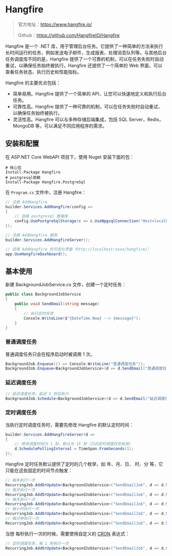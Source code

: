 # Hangfire

>官方地址：https://www.hangfire.io/
>
>Github：https://github.com/HangfireIO/Hangfire



Hangfire 是一个 .NET 库，用于管理后台任务。它提供了一种简单的方法来执行长时间运行的任务，例如发送电子邮件，生成报表，处理消息队列等。与其他后台任务调度库不同的是，Hangfire 提供了一个可靠的机制，可以在任务失败时自动重试，以确保任务始终被执行。Hangfire 还提供了一个简单的 Web 界面，可以查看任务状态、执行历史和性能指标。

Hangfire 的主要优点包括：

- 简单易用。Hangfire 提供了一个简单的 API，让您可以快速地定义和执行后台任务。
- 可靠性高。Hangfire 提供了一种可靠的机制，可以在任务失败时自动重试，以确保任务始终被执行。
- 灵活性高。Hangfire 可以与多种存储后端集成，包括 SQL Server，Redis，MongoDB 等，可以满足不同应用程序的需求。



## 安装和配置

在 ASP.NET Core WebAPI 项目下，使用 Nuget 安装下面的包：

```shell
# 核心包
Install-Package Hangfire
# postgresql依赖
Install-Package Hangfire.PostgreSql
```

在 `Program.cs` 文件中，注册 Hangfire：

```C#
// 注册 AddHangfire
builder.Services.AddHangfire(config =>
{
    // 连接 postgresql 数据库
    config.UsePostgreSqlStorage(c => c.UseNpgsqlConnection("Host=localhost;Port=5432;Username=postgres;Password=postgres;Database=HangfireSample"));
});

// 注册 AddHangfire 服务
builder.Services.AddHangfireServer();

// 启用 AddHangfire 的可视化界面（http://localhost:xxxx/hangfire/）
app.UseHangfireDashboard();
```



## 基本使用

新建 BackgroundJobService.cs 文件，创建一个定时任务：

```C#
public class BackgroundJobService
{
    public void SendEmail(string message)
    {
        // 执行定时任务
        Console.WriteLine($"{DateTime.Now} --> {message}");
    }
}
```



### 普通调度任务

普通调度任务只会在程序启动时被调用 1 次。

```C#
BackgroundJob.Enqueue(() => Console.WriteLine("普通调度任务"));
BackgroundJob.Enqueue<BackgroundJobService>(d => d.SendEmail("普通调度任务"));
```



### 延迟调度任务

```C#
// 延迟调度任务，延迟 5 秒后执行
BackgroundJob.Schedule<BackgroundJobService>(d => d.SendEmail("延迟调度任务"), TimeSpan.FromSeconds(5));
```



### 定时调度任务

当执行定时调度任务时，需要先修改 Hangfire 的默认定时时间：

```C#
builder.Services.AddHangfireServer(d =>
{
    // 修改调度时间为 1 秒，默认为 15 秒（只对定时调度任务有效）
    d.SchedulePollingInterval = TimeSpan.FromSeconds(1);
});
```

Hangfire 定时任务默认提供了定时的几个枚举，如 年、月、日、 时、分 等，它只能在这些固定的时间节点触发：

```C#
// 每年执行一次
RecurringJob.AddOrUpdate<BackgroundJobService>("SendEmailJob", d => d.SendEmail("定时调度任务"), Cron.Yearly());
// 每月执行一次
RecurringJob.AddOrUpdate<BackgroundJobService>("SendEmailJob", d => d.SendEmail("定时调度任务"), Cron.Monthly());
// 每天执行一次
RecurringJob.AddOrUpdate<BackgroundJobService>("SendEmailJob", d => d.SendEmail("定时调度任务"), Cron.Daily());
// 每小时执行一次
RecurringJob.AddOrUpdate<BackgroundJobService>("SendEmailJob", d => d.SendEmail("定时调度任务"), Cron.Hourly());
// 每分钟执行一次
RecurringJob.AddOrUpdate<BackgroundJobService>("SendEmailJob", d => d.SendEmail("定时调度任务"), Cron.Minutely());
```

当想 每秒执行一次的时候，需要使用自定义的 [CRON](https://cron.ciding.cc/) 表达式：

```C#
// 定时调度任务，每 1 秒执行一次
RecurringJob.AddOrUpdate<BackgroundJobService>("SendEmailJob", d => d.SendEmail("定时调度任务"), "0/1 * * * * ? ");
```